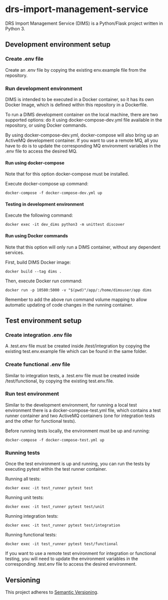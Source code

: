# drs-import-management-service

DRS Import Management Service (DIMS) is a Python/Flask project written in Python 3.

## Development environment setup

### Create .env file

Create an .env file by copying the existing env.example file from the repository.

### Run development environment

DIMS is intended to be executed in a Docker container, so it has its own Docker Image, which is defined within this repository in a Dockerfile.

To run a DIMS development container on the local machine, there are two supported options: do it using docker-compose-dev.yml file available in the repository, or using Docker commands.

By using docker-compose-dev.yml, docker-compose will also bring up an ActiveMQ development container. If you want to use a remote MQ, all you have to do is to update the corresponding MQ environment variables in the .env file to access the desired MQ.

#### Run using docker-compose

Note that for this option docker-compose must be installed.

Execute docker-compose up command:
````
docker-compose -f docker-compose-dev.yml up
````

#### Testing in development environment

Execute the following command:
````
docker exec -it dev_dims python3 -m unittest discover
````

#### Run using Docker commands

Note that this option will only run a DIMS container, without any dependent services.

First, build DIMS Docker image:
````
docker build --tag dims .
````

Then, execute Docker run command:
````
docker run -p 10580:5000 -v "$(pwd)"/app/:/home/dimsuser/app dims
````

Remember to add the above run command volume mapping to allow automatic updating of code changes in the running container.

## Test environment setup

### Create integration .env file

A .test.env file must be created inside /test/integration by copying the existing test.env.example file which can be found in the same folder.

### Create functional .env file

Similar to integration tests, a .test.env file must be created inside /test/functional, by copying the existing test.env.file.

### Run test environment

Similar to the development environment, for running a local test environment there is a docker-compose-test.yml file, which contains a test runner container and two ActiveMQ containers (one for integration tests and the other for functional tests).

Before running tests locally, the environment must be up and running:
````
docker-compose -f docker-compose-test.yml up
````

### Running tests

Once the test environment is up and running, you can run the tests by executing pytest within the test runner container.

Running all tests:
````
docker exec -it test_runner pytest test
````

Running unit tests:
````
docker exec -it test_runner pytest test/unit
````

Running integration tests:
````
docker exec -it test_runner pytest test/integration
````

Running functional tests:
````
docker exec -it test_runner pytest test/functional
````

If you want to use a remote test environment for integration or functional testing, you will need to update the environment variables in the corresponding .test.env file to access the desired environment.

## Versioning

This project adheres to [Semantic Versioning](http://semver.org/spec/v2.0.0.html).
